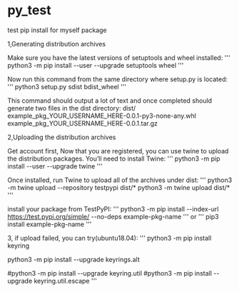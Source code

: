 # py_test
test pip install for myself package

1,Generating distribution archives

Make sure you have the latest versions of setuptools and wheel installed:
'''
python3 -m pip install --user --upgrade setuptools wheel
'''

Now run this command from the same directory where setup.py is located:
'''
python3 setup.py sdist bdist_wheel
'''

This command should output a lot of text and once completed should generate two files in the dist directory:
dist/
  example_pkg_YOUR_USERNAME_HERE-0.0.1-py3-none-any.whl
  example_pkg_YOUR_USERNAME_HERE-0.0.1.tar.gz
  
2,Uploading the distribution archives
  
Get account first, Now that you are registered, you can use twine to upload the distribution packages. You’ll need to install Twine:
'''
python3 -m pip install --user --upgrade twine
'''
  
Once installed, run Twine to upload all of the archives under dist:
'''
python3 -m twine upload --repository testpypi dist/*
python3 -m twine upload dist/*
'''

install your package from TestPyPI:
'''
python3 -m pip install --index-url https://test.pypi.org/simple/ --no-deps example-pkg-name
'''
or 
'''
pip3 install example-pkg-name
'''

3, if upload failed, you can try(ubuntu18.04):
'''
python3 -m pip install keyring

python3 -m pip install --upgrade keyrings.alt

#python3 -m pip install --upgrade keyring.util
#python3 -m pip install --upgrade keyring.util.escape
'''
